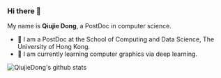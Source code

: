 ### Hi there 👋

<!--
**QiujieDong/QiujieDong** is a ✨ _special_ ✨ repository because its `README.md` (this file) appears on your GitHub profile.

Here are some ideas to get you started:

- 🔭 I’m currently working on ...
- 🌱 I’m currently learning ...
- 👯 I’m looking to collaborate on ...
- 🤔 I’m looking for help with ...
- 💬 Ask me about ...
- 📫 How to reach me: ...
- 😄 Pronouns: ...
- ⚡ Fun fact: ...
-->
My name is **Qiujie Dong**, a PostDoc in computer science. 

- 🔭 I am a PostDoc at the School of Computing and Data Science, The University of Hong Kong.
- 🌱 I am currently learning computer graphics via deep learning.

![QiujieDong's github stats](https://github-readme-stats.vercel.app/api?username=QiujieDong&show_icons=true&icon_color=38a0ff&bg_color=172f45&title_color=bddfff&text_color=6e93b5) 
